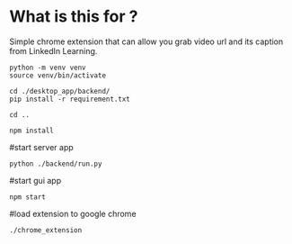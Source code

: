 # What is this for ?
Simple chrome extension that can allow you grab video url and its caption from LinkedIn Learning.


```
python -m venv venv
source venv/bin/activate

cd ./desktop_app/backend/
pip install -r requirement.txt

cd ..

npm install
```
#start server app
```
python ./backend/run.py 
```
#start gui app
```
npm start
```

#load extension to google  chrome
```
./chrome_extension
```
